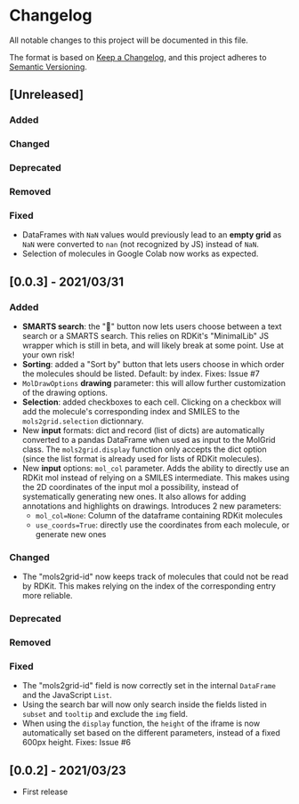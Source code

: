 # Changelog
All notable changes to this project will be documented in this file.

The format is based on [Keep a Changelog](https://keepachangelog.com/en/1.0.0/),
and this project adheres to [Semantic Versioning](https://semver.org/spec/v2.0.0.html).

## [Unreleased]
### Added
### Changed
### Deprecated
### Removed
### Fixed
- DataFrames with `NaN` values would previously lead to an **empty grid** as `NaN` were
  converted to `nan` (not recognized by JS) instead of `NaN`.
- Selection of molecules in Google Colab now works as expected.

## [0.0.3] - 2021/03/31
### Added
- **SMARTS search**: the "🔎" button now lets users choose between a text search or a SMARTS
  search. This relies on RDKit's "MinimalLib" JS wrapper which is still in beta, and will
  likely break at some point. Use at your own risk!
- **Sorting**: added a "Sort by" button that lets users choose in which order the molecules
  should be listed. Default: by index. Fixes: Issue #7
- `MolDrawOptions` **drawing** parameter: this will allow further customization of the drawing
  options.
- **Selection**: added checkboxes to each cell. Clicking on a checkbox will add the molecule's
  corresponding index and SMILES to the `mols2grid.selection` dictionnary.
- New **input** formats: dict and record (list of dicts) are automatically converted to a
  pandas DataFrame when used as input to the MolGrid class. The `mols2grid.display`
  function only accepts the dict option (since the list format is already used for lists
  of RDKit molecules).
- New **input** options: `mol_col` parameter. Adds the ability to directly use an RDKit mol
  instead of relying on a SMILES intermediate. This makes using the 2D coordinates of the
  input mol a possibility, instead of systematically generating new ones. It also allows
  for adding annotations and highlights on drawings. Introduces 2 new parameters:
  - `mol_col=None`: Column of the dataframe containing RDKit molecules
  - `use_coords=True`: directly use the coordinates from each molecule, or generate new
    ones
### Changed
- The "mols2grid-id" now keeps track of molecules that could not be read by RDKit. This
  makes relying on the index of the corresponding entry more reliable.
### Deprecated
### Removed
### Fixed
- The "mols2grid-id" field is now correctly set in the internal `DataFrame` and the
  JavaScript `List`.
- Using the search bar will now only search inside the fields listed in `subset` and
  `tooltip` and exclude the `img` field.
- When using the `display` function, the `height` of the iframe is now automatically set
  based on the different parameters, instead of a fixed 600px height. Fixes: Issue #6

## [0.0.2] - 2021/03/23
- First release